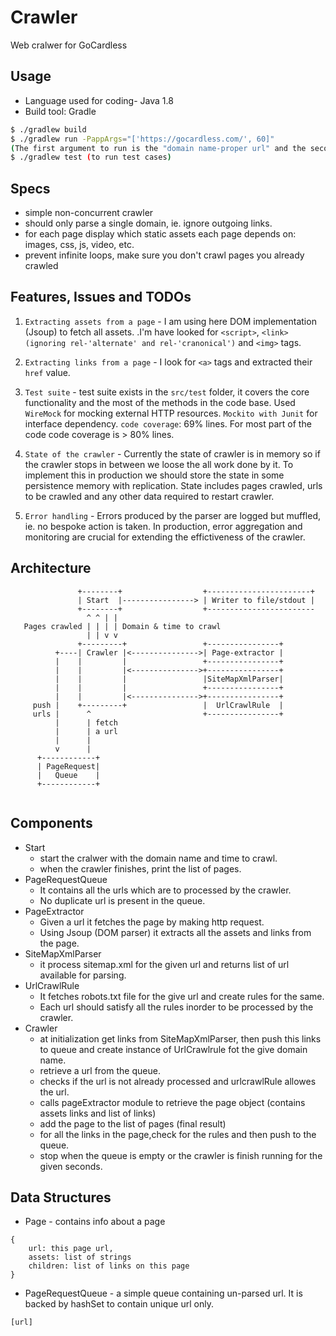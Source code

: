 # Crawler

Web cralwer for GoCardless


## Usage
- Language used for coding- Java 1.8
- Build tool: Gradle
```bash
$ ./gradlew build
$ ./gradlew run -PappArgs="['https://gocardless.com/', 60]"
(The first argument to run is the "domain name-proper url" and the second (here 60) is the "max time (in seconds) " the crawler should run. Since crawling takes lot of time we might want to run crawler only for some time)
$ ./gradlew test (to run test cases)
```

## Specs

- simple non-concurrent crawler
- should only parse a single domain, ie. ignore outgoing links.
- for each page display which static assets each page depends on: images, css, js, video, etc.
- prevent infinite loops, make sure you don't crawl pages you already crawled

## Features, Issues and TODOs
1. `Extracting assets from a page` - I am using here DOM implementation (Jsoup) to fetch all assets. .I'm have looked for `<script>`, `<link> (ignoring rel-'alternate' and rel-'cranonical')` and `<img>` tags.

2. `Extracting links from a page` - I look for `<a>` tags and extracted their `href` value.

3. `Test suite` - test suite exists in the `src/test` folder, it covers the core functionality and
the most of the methods in the code base. Used `WireMock` for mocking external HTTP resources. `Mockito with Junit` for interface dependency. 
`code coverage`: 69% lines. For most part of the code code coverage is > 80% lines. 

4. `State of the crawler` - Currently the state of crawler is in memory so if the crawler stops in between we loose the all work done by it. To implement this in production we should store the state in some persistence memory with replication. State includes pages crawled, urls to be crawled and any other data required to restart crawler.

5. `Error handling` - Errors produced by the parser are logged but muffled, ie. no bespoke action is taken.
In production, error aggregation and monitoring are crucial for extending the
effictiveness of the crawler. 

## Architecture

```
               +--------+                  +-----------------------+
               | Start  |----------------> | Writer to file/stdout | 
               +--------+                  +------------------------
                 ^ ^ | |
   Pages crawled | | | | Domain & time to crawl
                 | | v v
               +---------+                 +----------------+
          +----| Crawler |<--------------->| Page-extractor |
          |    |         |                 +----------------+
          |    |         |<--------------->+----------------+
          |    |         |                 |SiteMapXmlParser|
          |    |         |                 +----------------+
          |    |         |<--------------->+----------------+
     push |    +---------+                 |  UrlCrawlRule  |                 
     urls |      ^                         +----------------+ 
          |      | fetch
          |      | a url
          |      |
          v      |
      +------------+         
      | PageRequest|         
      |   Queue    |
      +------------+        
                     
```

## Components

- Start
    - start the cralwer with the domain name and time to crawl.
    - when the crawler finishes, print the list of pages.
- PageRequestQueue
    - It contains all the urls which are to processed by the crawler.
    - No duplicate url is present in the queue.
- PageExtractor
    - Given a url it fetches the page by making http request.
    - Using Jsoup (DOM parser) it extracts all the assets and links from the page.
- SiteMapXmlParser
    - it process sitemap.xml for the given url and returns list of url available for parsing.
- UrlCrawlRule
    - It fetches robots.txt file for the give url and create rules for the same.
    - Each url should satisfy all the rules inorder to be processed by the crawler.
- Crawler
    - at initialization get links from SiteMapXmlParser, then push this links to queue and        create instance of UrlCrawlrule fot the give domain name.
    - retrieve a url from the queue.
    - checks if the url is not already processed and urlcrawlRule allowes the url.
    - calls pageExtractor module to retrieve the page object (contains assets links and list of links)
    - add the page to the list of pages (final result)
    - for all the links in the page,check for the rules and then push to the queue.
    - stop when the queue is empty or the crawler is finish running for the given seconds.

## Data Structures
- Page - contains info about a page
```
{
    url: this page url,
    assets: list of strings
    children: list of links on this page
}
```

- PageRequestQueue - a simple queue containing un-parsed url. It is backed by hashSet to contain unique url only.
```
[url]
```


